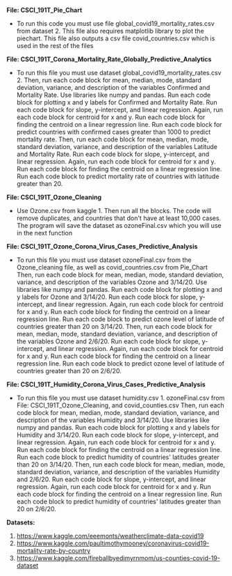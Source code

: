**File: CSCI_191T_Pie_Chart**
- To run this code you must use file global_covid19_mortality_rates.csv from dataset 2. This file also requires matplotlib library to plot the piechart. This file also outputs a  csv file covid_countries.csv which is used in the rest of the files

**File: CSCI_191T_Corona_Mortality_Rate_Globally_Predictive_Analytics**
- To run this file you must use dataset global_covid19_mortality_rates.csv 2. Then, run each code block for mean, median, mode, standard deviation, variance, and description of  the variables Confirmed and Mortality Rate. Use libraries like numpy and pandas. Run each code block for plotting x and y labels for Confirmed and Mortality Rate. Run each code block for slope, y-intercept, and linear regression. Again, run each code block for centroid for x and y. Run each code block for finding the centroid on a linear regression line. Run each code block for predict countries with confirmed cases greater than 1000 to predict mortality rate. Then, run each code block for mean, median, mode, standard deviation, variance, and description of the variables Latitude and Mortality Rate. Run each code block for slope, y-intercept, and linear regression. Again, run each code block for centroid for x and y. Run each code block for finding the centroid on a linear regression line. Run each code block to predict mortality rate of countries with latitude greater than 20.

**File: CSCI_191T_Ozone_Cleaning**
- Use Ozone.csv from kaggle 1. Then run all the blocks. The code will remove duplicates, and countries that don't have at least 10,000 cases. The program will save the dataset as ozoneFinal.csv which you will use in the next function

**File: CSCI_191T_Ozone_Corona_Virus_Cases_Predictive_Analysis** 
- To run this file you must use dataset ozoneFinal.csv from the Ozone_cleaning file, as well as covid_countries.csv from Pie_Chart Then, run each code block for mean, median, mode, standard deviation, variance, and description of the variables Ozone and 3/14/20. Use libraries like numpy and pandas. Run each code block for plotting x and y labels for Ozone and 3/14/20. Run each code block for slope, y-intercept, and linear regression. Again, run each code block for centroid for x and y. Run each code block for finding the centroid on a linear regression line. Run each code block to predict ozone level of latitude of countries greater than 20 on 3/14/20. Then, run each code block for mean, median, mode, standard deviation, variance, and description of the variables Ozone and 2/6/20. Run each code block for slope, y-intercept, and linear regression. Again, run each code block for centroid for x and y. Run each code block for finding the centroid on a linear regression line. Run each code block to predict ozone level of latitude of countries greater than 20 on 2/6/20. 

**File: CSCI_191T_Humidity_Corona_Virus_Cases_Predictive_Analysis** 
- To run this file you must use dataset humidity.csv 1. ozoneFinal.csv from File: CSCI_191T_Ozone_Cleaning, and covid_counties.csv Then, run each code block for mean, median, mode, standard deviation, variance, and description of the variables Humidity and 3/14/20. Use libraries like numpy and pandas. Run each code block for plotting x and y labels for Humidity and 3/14/20. Run each code block for slope, y-intercept, and linear regression. Again, run each code block for centroid for x and y. Run each code block for finding the centroid on a linear regression line. Run each code block to predict humidity of countries' latitudes greater than 20 on 3/14/20. Then, run each code block for mean, median, mode, standard deviation, variance, and description of the variables Humidity and 2/6/20. Run each code block for slope, y-intercept, and linear regression. Again, run each code block for centroid for x and y. Run each code block for finding the centroid on a linear regression line. Run each code block to predict humidity of countries' latitudes greater than 20 on 2/6/20.

**Datasets:**
1. https://www.kaggle.com/eeemonts/weatherclimate-data-covid19 
2. https://www.kaggle.com/paultimothymooney/coronavirus-covid19-mortality-rate-by-country
3. https://www.kaggle.com/fireballbyedimyrnmom/us-counties-covid-19-dataset
